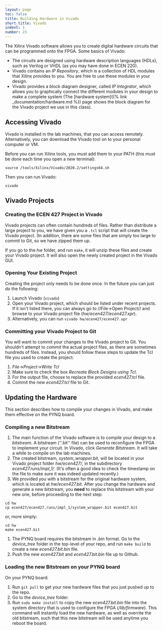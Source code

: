 ```yaml
---
layout: page
toc: false
title: Building Hardware in Vivado
short_title: Vivado
indent: 1
number: 23
---
```


The Xilinx Vivado software allows you to create digital hardware circuits that can be programmed onto the FPGA.  Some basics of Vivado:
  * The circuits are designed using hardware description languages (HDLs), such as Verilog or VHDL (as you may have done in ECEN 220).  
  * Vivado contains an *IP Repository*, which is a collection of HDL modules that Xilinx provides to you.  You are free to use these modules in your design.  
  * Vivado provides a block diagram designer, called *IP Integrator*, which allows you to graphically connect the different modules in your design to make a complete system  (The [hardware system]({% link _documentation/hardware.md %}) page shows the block diagram for the Vivado project we use in this class).

## Accessing Vivado 

Vivado is installed in the lab machines, that you can access remotely.  Alternatively, you can download the Vivado tool on to your personal computer or VM.  

Before you can run Xilinx tools, you must add them to your PATH (this must be done each time you open a new terminal):
```
source /tools/Xilinx/Vivado/2020.2/settings64.sh
```


Then you can run Vivado:
```
vivado
```
<!-- 
==== Remote Access ====

There are several lab machines on campus that have the Vivado tool installed.  You can connect to these machines, and run the tool remotely:
  * The machines are named embed-01.ee.byu.edu to embed-26.ee.byu.edu, and you will login using your CAEDM account.
  * You will need to be connected to the [[https://caedm.et.byu.edu/wiki/index.php/VPN|CAEDM VPN]] to access them.
  * You will need to have an X server running on your computer.  If you aren't familiar with this, see [[http://ecen330-lin.groups.et.byu.net/wiki/doku.php?id=xwindows]]
  * To forward graphics to your computer, you need to provide the ''-X'' option when SSH'ing:
<code>
ssh -X <caedm_username>@embed-14.ee.byu.edu
</code>

**Note:** The first time you connect to these machines, it may take a couple minutes before you are asked for your password.  It is setting up your CAEDM account on the machine.

==== Virtual Machine ====

If you are running on a Mac and want to run Xilinx Vivado software locally, you will need to use a Virtual Machine (VM). Note that you will need about 25-30 GB of free disk space to run the Xilinx software.

You can download and install VMware from [[https://caedm.et.byu.edu/wiki/index.php/Free_Software|BYU]]. Once you download VMWare, install a recent version of Ubuntu and boot the VM. Here are some instructions to follow once you have booted Ubuntu in the VM.
  - sudo apt-get install open-vm-tools-desktop
  - sudo apt-get install build-essential
  - Install CMake from the [[https://apt.kitware.com|Kitware repository]].
  - Follow [[https://askubuntu.com/questions/580319/enabling-shared-folders-with-open-vm-tools|instructions]] to enable folder sharing. I used the highest voted answer.
  - Install Xilinx Vivado version 2017.4. You can find the software [[https://www.xilinx.com/support/download/index.html/content/xilinx/en/downloadNav/vivado-design-tools/archive.html|here]]. Follow the 330 instructions for the installation.



==== Local Install ==== 

If you are running Linux, you can choose to install the Vivado tools locally.  There are some instructions at the bottom of [[http://ecen330-lin.groups.et.byu.net/wiki/doku.php?id=setup_local|this ECEN 330 page]].  Make sure you install version 2017.4. -->

<!-- 
===== Running Vivado =====

Each time you open a new terminal, you will need to run this script so that the Vivado tools are accessible on your PATH:
<code>source /opt/Xilinx/Vivado/2017.4/settings64.sh</code> -->


## Vivado Projects
### Creating the ECEN 427 Project in Vivado
Vivado projects can often contain hundreds of files.  Rather than distribute a large project to you, we have given you a `.tcl` script that will create the Vivado project.  (In addition, there are some files that are simply too large to commit to Git, so we have zipped them up.

If you go to the *hw* folder, and run `make`, it will unzip these files and create your Vivado project.  It will also open the newly created project in the Vivado GUI.
<!-- 
**Note:** If you are using a remote machine, you will need to clone your repo there so that you have the necessary files. -->

### Opening Your Existing Project 
Creating the project only needs to be done once.  In the future you can just do the following:
1. Launch Vivado (`vivado`)
1. Open your Vivado project, which should be listed under recent projects.  If it isn't listed there, you can always go to //File->Open Project// and browse to your Vivado project file (*hw/ecen427/ecen427.xpr*).
1. Alternatively, you can run `vivado hw/ecen427/ecen427.xpr`


### Committing your Vivado Project to Git 

You will want to commit your changes to the Vivado project to Git.  You shouldn't attempt to commit the actual project files, as there are sometimes hundreds of files.  Instead, you should follow these steps to update the Tcl file you used to create the project:
1. *File*->*Project*->*Write Tcl*
1. Make sure to check the box *Recreate Block Designs using Tcl*.
1. For the output file, choose to replace the provided *ecen427.tcl* file.
1. Commit the new *ecen427.tcl* file to Git.

## Updating the Hardware 
This section describes how to compile your changes in Vivado, and make them effective on the PYNQ board.  

### Compiling a new Bitstream

1. The main function of the Vivado software is to compile your design to a *bitstream*.  A bitstream (''.bit'' file) can be used to reconfigure the FPGA to implement your circuit. In Vivado, click *Generate Bitstream*.  It will take a while to compile on the lab machines.
1. The created bitstream, *system_wrapper.bit*, will be located in your Vivado project folder *hw/ecen427/*, in the subdirectory *ecen427.runs/impl_1/*.  (It's often a good idea to check the timestamp on the file to make sure it was indeed updated recently.)
1. We provided you with a bitstream for the original hardware system, which is located at *hw/ecen427.bit*.  After you change the hardware and generate a new bitstream, you **need** to replace this bitstream with your new one, before proceeding to the next step:
```
cd hw
cp ecen427/ecen427.runs/impl_1/system_wrapper.bit ecen427.bit
```
or, more simply:
```
cd hw
make ecen427.bit
```
1. The PYNQ board requires the bitstream in *.bin* format.  Go to the *device_tree* folder in the top-level of your repo, and run `make build` to create a new *ecen427.bit.bin* file.
1. Push the new *ecen427.bit* and *ecen427.bit.bin* file up to Github.


### Loading the new Bitstream on your PYNQ board
On your PYNQ board:
1. Run `git pull` to get your new hardware files that you just pushed up to the repo.
1. Go to the *device_tree* folder. 
1. Run `sudo make install` to copy the new *ecen427.bit.bin* file into the system directory that is used to configure the FPGA (*/lib/firmware*).  This command will instantly load the new hardware, as well as overrite the old bitstream, such that this new bitstream will be used anytime you reboot the board.

